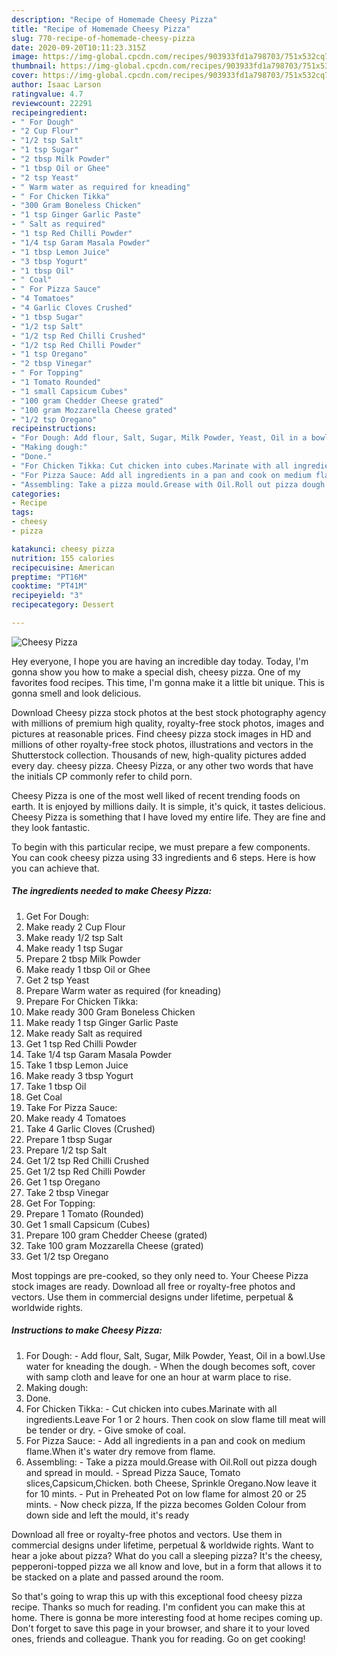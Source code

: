 ```yaml
---
description: "Recipe of Homemade Cheesy Pizza"
title: "Recipe of Homemade Cheesy Pizza"
slug: 770-recipe-of-homemade-cheesy-pizza
date: 2020-09-20T10:11:23.315Z
image: https://img-global.cpcdn.com/recipes/903933fd1a798703/751x532cq70/cheesy-pizza-recipe-main-photo.jpg
thumbnail: https://img-global.cpcdn.com/recipes/903933fd1a798703/751x532cq70/cheesy-pizza-recipe-main-photo.jpg
cover: https://img-global.cpcdn.com/recipes/903933fd1a798703/751x532cq70/cheesy-pizza-recipe-main-photo.jpg
author: Isaac Larson
ratingvalue: 4.7
reviewcount: 22291
recipeingredient:
- " For Dough"
- "2 Cup Flour"
- "1/2 tsp Salt"
- "1 tsp Sugar"
- "2 tbsp Milk Powder"
- "1 tbsp Oil or Ghee"
- "2 tsp Yeast"
- " Warm water as required for kneading"
- " For Chicken Tikka"
- "300 Gram Boneless Chicken"
- "1 tsp Ginger Garlic Paste"
- " Salt as required"
- "1 tsp Red Chilli Powder"
- "1/4 tsp Garam Masala Powder"
- "1 tbsp Lemon Juice"
- "3 tbsp Yogurt"
- "1 tbsp Oil"
- " Coal"
- " For Pizza Sauce"
- "4 Tomatoes"
- "4 Garlic Cloves Crushed"
- "1 tbsp Sugar"
- "1/2 tsp Salt"
- "1/2 tsp Red Chilli Crushed"
- "1/2 tsp Red Chilli Powder"
- "1 tsp Oregano"
- "2 tbsp Vinegar"
- " For Topping"
- "1 Tomato Rounded"
- "1 small Capsicum Cubes"
- "100 gram Chedder Cheese grated"
- "100 gram Mozzarella Cheese grated"
- "1/2 tsp Oregano"
recipeinstructions:
- "For Dough: Add flour, Salt, Sugar, Milk Powder, Yeast, Oil in a bowl.Use water for kneading the dough. When the dough becomes soft, cover with samp cloth and leave for one an hour at warm place to rise."
- "Making dough:"
- "Done."
- "For Chicken Tikka: Cut chicken into cubes.Marinate with all ingredients.Leave For 1 or 2 hours. Then cook on slow flame till meat will be tender or dry. Give smoke of coal."
- "For Pizza Sauce: Add all ingredients in a pan and cook on medium flame.When it&#39;s water dry remove from flame."
- "Assembling: Take a pizza mould.Grease with Oil.Roll out pizza dough and spread in mould. Spread Pizza Sauce, Tomato slices,Capsicum,Chicken. both Cheese, Sprinkle Oregano.Now leave it for 10 mints. Put in Preheated Pot on low flame for almost 20 or 25 mints. Now check pizza, If the pizza becomes Golden Colour from down side and left the mould, it&#39;s ready"
categories:
- Recipe
tags:
- cheesy
- pizza

katakunci: cheesy pizza 
nutrition: 155 calories
recipecuisine: American
preptime: "PT16M"
cooktime: "PT41M"
recipeyield: "3"
recipecategory: Dessert

---
```



![Cheesy Pizza](https://img-global.cpcdn.com/recipes/903933fd1a798703/751x532cq70/cheesy-pizza-recipe-main-photo.jpg)

Hey everyone, I hope you are having an incredible day today. Today, I'm gonna show you how to make a special dish, cheesy pizza. One of my favorites food recipes. This time, I'm gonna make it a little bit unique. This is gonna smell and look delicious.

Download Cheesy pizza stock photos at the best stock photography agency with millions of premium high quality, royalty-free stock photos, images and pictures at reasonable prices. Find cheesy pizza stock images in HD and millions of other royalty-free stock photos, illustrations and vectors in the Shutterstock collection. Thousands of new, high-quality pictures added every day. cheesy pizza. Cheesy Pizza, or any other two words that have the initials CP commonly refer to child porn.

Cheesy Pizza is one of the most well liked of recent trending foods on earth. It is enjoyed by millions daily. It is simple, it's quick, it tastes delicious. Cheesy Pizza is something that I have loved my entire life. They are fine and they look fantastic.


To begin with this particular recipe, we must prepare a few components. You can cook cheesy pizza using 33 ingredients and 6 steps. Here is how you can achieve that.

<!--inarticleads1-->

##### The ingredients needed to make Cheesy Pizza:

1. Get  For Dough:
1. Make ready 2 Cup Flour
1. Make ready 1/2 tsp Salt
1. Make ready 1 tsp Sugar
1. Prepare 2 tbsp Milk Powder
1. Make ready 1 tbsp Oil or Ghee
1. Get 2 tsp Yeast
1. Prepare  Warm water as required (for kneading)
1. Prepare  For Chicken Tikka:
1. Make ready 300 Gram Boneless Chicken
1. Make ready 1 tsp Ginger Garlic Paste
1. Make ready  Salt as required
1. Get 1 tsp Red Chilli Powder
1. Take 1/4 tsp Garam Masala Powder
1. Take 1 tbsp Lemon Juice
1. Make ready 3 tbsp Yogurt
1. Take 1 tbsp Oil
1. Get  Coal
1. Take  For Pizza Sauce:
1. Make ready 4 Tomatoes
1. Take 4 Garlic Cloves (Crushed)
1. Prepare 1 tbsp Sugar
1. Prepare 1/2 tsp Salt
1. Get 1/2 tsp Red Chilli Crushed
1. Get 1/2 tsp Red Chilli Powder
1. Get 1 tsp Oregano
1. Take 2 tbsp Vinegar
1. Get  For Topping:
1. Prepare 1 Tomato (Rounded)
1. Get 1 small Capsicum (Cubes)
1. Prepare 100 gram Chedder Cheese (grated)
1. Take 100 gram Mozzarella Cheese (grated)
1. Get 1/2 tsp Oregano


Most toppings are pre-cooked, so they only need to. Your Cheese Pizza stock images are ready. Download all free or royalty-free photos and vectors. Use them in commercial designs under lifetime, perpetual &amp; worldwide rights. 

<!--inarticleads2-->

##### Instructions to make Cheesy Pizza:

1. For Dough: - Add flour, Salt, Sugar, Milk Powder, Yeast, Oil in a bowl.Use water for kneading the dough. - When the dough becomes soft, cover with samp cloth and leave for one an hour at warm place to rise.
1. Making dough:
1. Done.
1. For Chicken Tikka: - Cut chicken into cubes.Marinate with all ingredients.Leave For 1 or 2 hours. Then cook on slow flame till meat will be tender or dry. - Give smoke of coal.
1. For Pizza Sauce: - Add all ingredients in a pan and cook on medium flame.When it&#39;s water dry remove from flame.
1. Assembling: - Take a pizza mould.Grease with Oil.Roll out pizza dough and spread in mould. - Spread Pizza Sauce, Tomato slices,Capsicum,Chicken. both Cheese, Sprinkle Oregano.Now leave it for 10 mints. - Put in Preheated Pot on low flame for almost 20 or 25 mints. - Now check pizza, If the pizza becomes Golden Colour from down side and left the mould, it&#39;s ready


Download all free or royalty-free photos and vectors. Use them in commercial designs under lifetime, perpetual &amp; worldwide rights. Want to hear a joke about pizza? What do you call a sleeping pizza? It&#39;s the cheesy, pepperoni-topped pizza we all know and love, but in a form that allows it to be stacked on a plate and passed around the room. 

So that's going to wrap this up with this exceptional food cheesy pizza recipe. Thanks so much for reading. I'm confident you can make this at home. There is gonna be more interesting food at home recipes coming up. Don't forget to save this page in your browser, and share it to your loved ones, friends and colleague. Thank you for reading. Go on get cooking!

